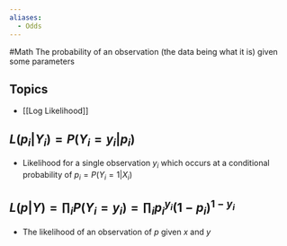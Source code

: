 ```yaml
---
aliases:
  - Odds
---
```

#Math 
The probability of an observation (the data being what it is) given some parameters
## Topics
* [[Log Likelihood]]
## $\displaystyle L(p_{i}|Y_{i})=P(Y_{i}=y_{i}|p_{i})$
* Likelihood for a single observation $\displaystyle y_{i}$ which occurs at a conditional probability of $\displaystyle p_{i}=P(Y_{i}=1|X_{i})$
## $\displaystyle L(p|Y)=\prod_{i}P(Y_{i}=y_{i})=\prod_{i}p_{i}^{y_{i}}(1-p_{i})^{1-y_{i}}$
* The likelihood of an observation of $\displaystyle p$ given $\displaystyle x$ and $\displaystyle y$